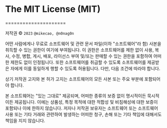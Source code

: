 # The MIT License (MIT)
=====================

저작권 © `2023` `@mikecao, @n0nag0n`

어떤 사람에게나 무료로 소프트웨어 및 관련 문서 파일(이하 "소프트웨어"라 함) 사본을 취득할 수 있는 권한이 여기에 부여됩니다. 이 권한은 소프트웨어를 제한 없이 사용, 복사, 수정, 병합, 게시, 배포, 라이선스 부여 및/또는 판매할 수 있는 권한을 포함하여 어떠한 제한도 없이 인정됩니다. 또한 소프트웨어를 취급할 수 있도록 소프트웨어를 제공받은 자에게 이를 동일하게 행할 수 있도록 허용됩니다. 다만, 다음 조건에 따라야 합니다.

상기 저작권 고지와 본 허가 고지는 소프트웨어의 모든 사본 또는 주요 부분에 포함되어야 합니다.

본 소프트웨어는 "있는 그대로" 제공되며, 어떠한 종류의 보증 없이 명시적이든 묵시적이든 제공됩니다. 이에는 상품성, 특정 목적에 대한 적합성 및 비침해성에 대한 보증이 포함되나 이에 한하지 않습니다. 저자나 저작권 보유자는 소프트웨어 또는 소프트웨어 사용 또는 기타 거래와 관련하여 발생하는 어떠한 청구, 손해 또는 기타 책임에 대해서도 책임을 지지 않습니다.